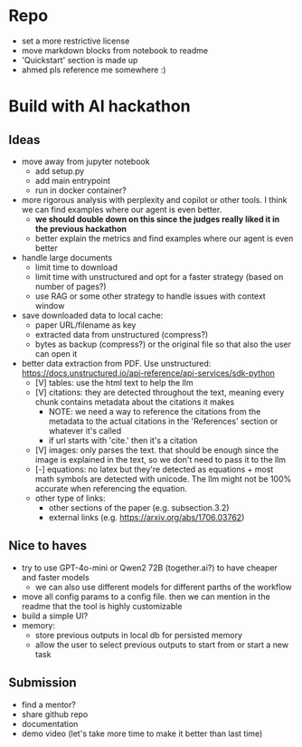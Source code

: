 # Repo
- set a more restrictive license
- move markdown blocks from notebook to readme
- 'Quickstart' section is made up
- ahmed pls reference me somewhere :)

# Build with AI hackathon

## Ideas
- move away from jupyter notebook
    - add setup.py
    - add main entrypoint
    - run in docker container?
- more rigorous analysis with perplexity and copilot or other tools. I think we can find examples where our agent is even better.
    - **we should double down on this since the judges really liked it in the previous hackathon**
    - better explain the metrics and find examples where our agent is even better
- handle large documents
    - limit time to download
    - limit time with unstructured and opt for a faster strategy (based on number of pages?)
    - use RAG or some other strategy to handle issues with context window
- save downloaded data to local cache:
    - paper URL/filename as key
    - extracted data from unstructured (compress?)
    - bytes as backup (compress?) or the original file so that also the user can open it
- better data extraction from PDF. Use unstructured: https://docs.unstructured.io/api-reference/api-services/sdk-python
    - [V] tables: use the html text to help the llm
    - [V] citations: they are detected throughout the text, meaning every chunk contains metadata about the citations it makes
        - NOTE: we need a way to reference the citations from the metadata to the actual citations in the 'References' section or whatever it's called
        - if url starts with 'cite.' then it's a citation
    - [V] images: only parses the text. that should be enough since the image is explained in the text, so we don't need to pass it to the llm
    - [-] equations: no latex but they're detected as equations + most math symbols are detected with unicode. The llm might not be 100% accurate when referencing the equation.
    - other type of links:
        - other sections of the paper (e.g. subsection.3.2)
        - external links (e.g. https://arxiv.org/abs/1706.03762)

## Nice to haves
- try to use GPT-4o-mini or Qwen2 72B (together.ai?) to have cheaper and faster models
    - we can also use different models for different parths of the workflow
- move all config params to a config file. then we can mention in the readme that the tool is highly customizable
- build a simple UI?
- memory:
    - store previous outputs in local db for persisted memory
    - allow the user to select previous outputs to start from or start a new task

## Submission
- find a mentor?
- share github repo
- documentation
- demo video (let's take more time to make it better than last time)
